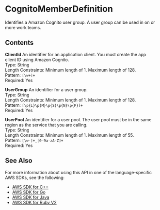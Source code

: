 # CognitoMemberDefinition<a name="API_CognitoMemberDefinition"></a>

Identifies a Amazon Cognito user group\. A user group can be used in on or more work teams\.

## Contents<a name="API_CognitoMemberDefinition_Contents"></a>

 **ClientId**   <a name="SageMaker-Type-CognitoMemberDefinition-ClientId"></a>
An identifier for an application client\. You must create the app client ID using Amazon Cognito\.  
Type: String  
Length Constraints: Minimum length of 1\. Maximum length of 128\.  
Pattern: `[\w+]+`   
Required: Yes

 **UserGroup**   <a name="SageMaker-Type-CognitoMemberDefinition-UserGroup"></a>
An identifier for a user group\.  
Type: String  
Length Constraints: Minimum length of 1\. Maximum length of 128\.  
Pattern: `[\p{L}\p{M}\p{S}\p{N}\p{P}]+`   
Required: Yes

 **UserPool**   <a name="SageMaker-Type-CognitoMemberDefinition-UserPool"></a>
An identifier for a user pool\. The user pool must be in the same region as the service that you are calling\.  
Type: String  
Length Constraints: Minimum length of 1\. Maximum length of 55\.  
Pattern: `[\w-]+_[0-9a-zA-Z]+`   
Required: Yes

## See Also<a name="API_CognitoMemberDefinition_SeeAlso"></a>

For more information about using this API in one of the language\-specific AWS SDKs, see the following:
+  [AWS SDK for C\+\+](https://docs.aws.amazon.com/goto/SdkForCpp/sagemaker-2017-07-24/CognitoMemberDefinition) 
+  [AWS SDK for Go](https://docs.aws.amazon.com/goto/SdkForGoV1/sagemaker-2017-07-24/CognitoMemberDefinition) 
+  [AWS SDK for Java](https://docs.aws.amazon.com/goto/SdkForJava/sagemaker-2017-07-24/CognitoMemberDefinition) 
+  [AWS SDK for Ruby V2](https://docs.aws.amazon.com/goto/SdkForRubyV2/sagemaker-2017-07-24/CognitoMemberDefinition) 